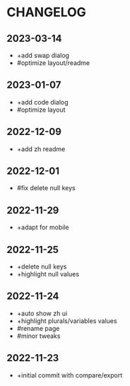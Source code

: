 # CHANGELOG

## 2023-03-14

- +add swap dialog
- #optimize layout/readme

## 2023-01-07

- +add code dialog
- #optimize layout

## 2022-12-09

- +add zh readme

## 2022-12-01

- #fix delete null keys

## 2022-11-29

- +adapt for mobile

## 2022-11-25

- +delete null keys
- +highlight null values

## 2022-11-24

- +auto show zh ui
- +highlight plurals/variables values
- #rename page
- #minor tweaks

## 2022-11-23

- +initial commit with compare/export
